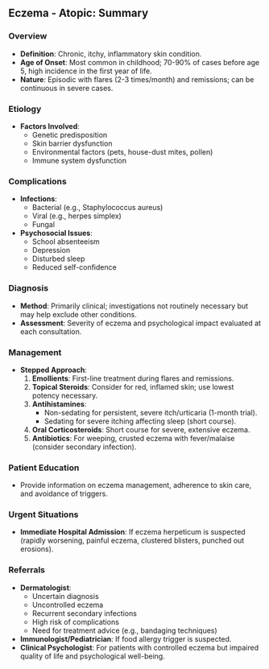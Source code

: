 ## Eczema - Atopic: Summary

### Overview
- **Definition**: Chronic, itchy, inflammatory skin condition.
- **Age of Onset**: Most common in childhood; 70-90% of cases before age 5, high incidence in the first year of life.
- **Nature**: Episodic with flares (2-3 times/month) and remissions; can be continuous in severe cases.

### Etiology
- **Factors Involved**:
  - Genetic predisposition
  - Skin barrier dysfunction
  - Environmental factors (pets, house-dust mites, pollen)
  - Immune system dysfunction

### Complications
- **Infections**:
  - Bacterial (e.g., Staphylococcus aureus)
  - Viral (e.g., herpes simplex)
  - Fungal
- **Psychosocial Issues**:
  - School absenteeism
  - Depression
  - Disturbed sleep
  - Reduced self-confidence

### Diagnosis
- **Method**: Primarily clinical; investigations not routinely necessary but may help exclude other conditions.
- **Assessment**: Severity of eczema and psychological impact evaluated at each consultation.

### Management
- **Stepped Approach**:
  1. **Emollients**: First-line treatment during flares and remissions.
  2. **Topical Steroids**: Consider for red, inflamed skin; use lowest potency necessary.
  3. **Antihistamines**:
     - Non-sedating for persistent, severe itch/urticaria (1-month trial).
     - Sedating for severe itching affecting sleep (short course).
  4. **Oral Corticosteroids**: Short course for severe, extensive eczema.
  5. **Antibiotics**: For weeping, crusted eczema with fever/malaise (consider secondary infection).

### Patient Education
- Provide information on eczema management, adherence to skin care, and avoidance of triggers.

### Urgent Situations
- **Immediate Hospital Admission**: If eczema herpeticum is suspected (rapidly worsening, painful eczema, clustered blisters, punched out erosions).

### Referrals
- **Dermatologist**: 
  - Uncertain diagnosis
  - Uncontrolled eczema
  - Recurrent secondary infections
  - High risk of complications
  - Need for treatment advice (e.g., bandaging techniques)
- **Immunologist/Pediatrician**: If food allergy trigger is suspected.
- **Clinical Psychologist**: For patients with controlled eczema but impaired quality of life and psychological well-being.